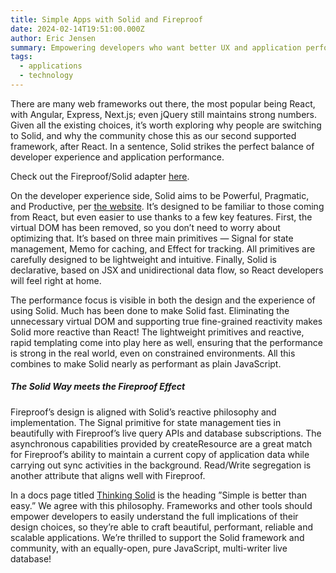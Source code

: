 ```yaml
---
title: Simple Apps with Solid and Fireproof
date: 2024-02-14T19:51:00.000Z
author: Eric Jensen
summary: Empowering developers who want better UX and application performance.
tags:
  - applications
  - technology
---
```

There are many web frameworks out there, the most popular being React, with Angular, Express, Next.js; even jQuery still maintains strong numbers. Given all the existing choices, it’s worth exploring why people are switching to Solid, and why the community chose this as our second supported framework, after React. In a sentence, Solid strikes the perfect balance of developer experience and application performance. 

C﻿heck out the Fireproof/Solid adapter [here](https://www.npmjs.com/package/@fireproof/solid-js).

On the developer experience side, Solid aims to be Powerful, Pragmatic, and Productive, per [the website](https://www.solidjs.com/). It’s designed to be familiar to those coming from React, but even easier to use thanks to a few key features. First, the virtual DOM has been removed, so you don’t need to worry about optimizing that. It’s based on three main primitives — Signal for state management, Memo for caching, and Effect for tracking. All primitives are carefully designed to be lightweight and intuitive. Finally, Solid is declarative, based on JSX and unidirectional data flow, so React developers will feel right at home. 

The performance focus is visible in both the design and the experience of using Solid. Much has been done to make Solid fast. Eliminating the unnecessary virtual DOM and supporting true fine-grained reactivity makes Solid more reactive than React! The lightweight primitives and reactive, rapid templating come into play here as well, ensuring that the performance is strong in the real world, even on constrained environments. All this combines to make Solid nearly as performant as plain JavaScript. 

##### The Solid Way meets the Fireproof Effect

Fireproof’s design is aligned with Solid’s reactive philosophy and implementation. The Signal primitive for state management ties in beautifully with Fireproof’s live query APIs and database subscriptions. The asynchronous capabilities provided by createResource are a great match for Fireproof’s ability to maintain a current copy of application data while carrying out sync activities in the background. Read/Write segregation is another attribute that aligns well with Fireproof. 

In a docs page titled [Thinking Solid](https://docs.solidjs.com/guides/foundations/thinking-solid) is the heading ”Simple is better than easy.” We agree with this philosophy. Frameworks and other tools should empower developers to easily understand the full implications of their design choices, so they’re able to craft beautiful, performant, reliable and scalable applications. We’re thrilled to support the Solid framework and community, with an equally-open, pure JavaScript, multi-writer live database!